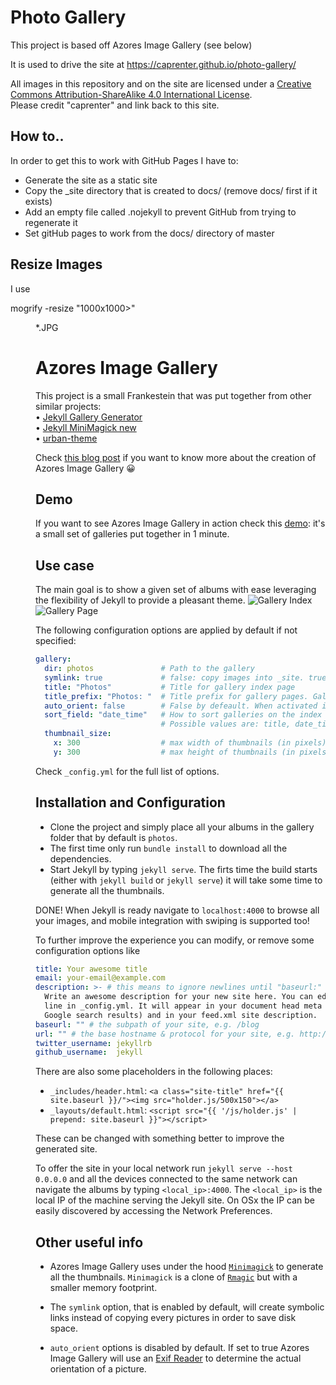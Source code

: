 # Photo Gallery

This project is based off Azores Image Gallery (see below)

It is used to drive the site at https://caprenter.github.io/photo-gallery/

All images in this repository and on the site are licensed under a [Creative Commons Attribution-ShareAlike 4.0 International License](http://creativecommons.org/licenses/by-sa/4.0/).  
Please credit "caprenter" and link back to this site.

## How to..

In order to get this to work with GitHub Pages I have to:

* Generate the site as a static site
* Copy the _site directory that is created to docs/ (remove docs/ first if it exists)
* Add an empty file called .nojekyll to prevent GitHub from trying to regenerate it
* Set gitHub pages to work from the docs/ directory of master

## Resize Images

I use 

  mogrify -resize "1000x1000>" <dir>*.JPG

# Azores Image Gallery

This project is a small Frankestein that was put together from other similar projects:  
• [Jekyll Gallery Generator](https://github.com/ggreer/jekyll-gallery-generator)  
• [Jekyll MiniMagick new](https://github.com/MattKevan/Jekyll-MiniMagick-new)  
• [urban-theme](https://github.com/midzer/urban-theme)  

Check [this blog post](http://sarpex.co.uk/2019/02/quick-experiment-with-ruby-and-jekyll/) if you want to know more about the creation of Azores Image Gallery 😀

## Demo
If you want to see Azores Image Gallery in action check this [demo](http://sarpex.com/travels): it's a small set of galleries put together in 1 minute.

## Use case

The main goal is to show a given set of albums with ease leveraging the flexibility of Jekyll to provide a pleasant theme.
![Gallery Index](https://github.com/simoarpe/azores-image-gallery/blob/master/gallery_index.png)
![Gallery Page](https://github.com/simoarpe/azores-image-gallery/blob/master/gallery_page.gif)

The following configuration options are applied by default if not specified:
```config.yml
gallery:
  dir: photos               # Path to the gallery
  symlink: true             # false: copy images into _site. true: create symbolic links (saves disk space)
  title: "Photos"           # Title for gallery index page
  title_prefix: "Photos: "  # Title prefix for gallery pages. Gallery title = title_prefix + gallery_name
  auto_orient: false        # False by defeault. When activated it rotates the images based on the exifr.
  sort_field: "date_time"   # How to sort galleries on the index page.
                            # Possible values are: title, date_time, best_image
  thumbnail_size:
    x: 300                  # max width of thumbnails (in pixels)
    y: 300                  # max height of thumbnails (in pixels)
```

Check `_config.yml` for the full list of options.

## Installation and Configuration

* Clone the project and simply place all your albums in the gallery folder that by default is `photos`.
* The first time only run `bundle install` to download all the dependencies.
* Start Jekyll by typing `jekyll serve`.
The firts time the build starts (either with `jekyll build` or `jekyll serve`) it will take some time to generate all the thumbnails.

DONE!
When Jekyll is ready navigate to `localhost:4000` to browse all your images, and mobile integration with swiping is supported too!

To further improve the experience you can modify, or remove some configuration options like
```config.yml
title: Your awesome title
email: your-email@example.com
description: >- # this means to ignore newlines until "baseurl:"
  Write an awesome description for your new site here. You can edit this
  line in _config.yml. It will appear in your document head meta (for
  Google search results) and in your feed.xml site description.
baseurl: "" # the subpath of your site, e.g. /blog
url: "" # the base hostname & protocol for your site, e.g. http://example.com
twitter_username: jekyllrb
github_username:  jekyll
```

There are also some placeholders in the following places:
* `_includes/header.html`:  `<a class="site-title" href="{{ site.baseurl }}/"><img src="holder.js/500x150"></a>`
* `_layouts/default.html`:  `<script src="{{ '/js/holder.js' | prepend: site.baseurl }}"></script>`

These can be changed with something better to improve the generated site.

To offer the site in your local network run `jekyll serve --host 0.0.0.0` and all the devices connected to the same network can navigate the albums by typing `<local_ip>:4000`. The `<local_ip>` is the local IP of the machine serving the Jekyll site. On OSx the IP can be easily discovered by accessing the Network Preferences.

## Other useful info

* Azores Image Gallery uses under the hood [`Minimagick`](https://github.com/minimagick/minimagick) to generate all the thumbnails. `Minimagick` is a clone of [`Rmagic`](https://github.com/rmagick/rmagick) but with a smaller memory footprint.

* The `symlink` option, that is enabled by default, will create symbolic links instead of copying every pictures in order to save disk space.

* `auto_orient` options is disabled by default. If set to true Azores Image Gallery will use an [Exif Reader](https://github.com/remvee/exifr) to determine the actual orientation of a picture.

